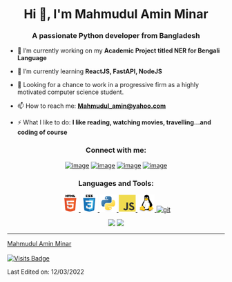 <h1 align="center">Hi 👋, I'm Mahmudul Amin Minar</h1>
<h3 align="center">A passionate Python developer from Bangladesh</h3>

- 🔭 I’m currently working on my **Academic Project titled NER for Bengali Language**

- 🌱 I’m currently learning **ReactJS, FastAPI, NodeJS**

- 👯 Looking for a chance to work in a progressive firm as a highly motivated computer science student.

- 📫 How to reach me: **Mahmudul_amin@yahoo.com**

- ⚡ What I like to do: **I like reading, watching movies, travelling...and coding of course**

<h3 align="center">Connect with me:</h3>
<div align="center">

[![image](https://img.shields.io/badge/LinkedIn-0077B5?style=for-the-badge&logo=linkedin&logoColor=white)](https://www.linkedin.com/in/mahmudul-amin-minar-159b71137/)
[![image](https://img.shields.io/badge/Instagram-E4405F?style=for-the-badge&logo=instagram&logoColor=white)](https://www.instagram.com/mahmudul_minar/?hl=en)
[![image](https://img.shields.io/badge/Twitter-1DA1F2?style=for-the-badge&logo=twitter&logoColor=white)](https://twitter.com/amin_minar)
[![image](https://img.shields.io/badge/Stackoverflow-D14836?style=for-the-badge&logo=stackoverflow&logoColor=white)](https://stackoverflow.com/users/8299679/mahmudul-amin-minar?tab=profile)
  
</div>

<h3 align="center">Languages and Tools:</h3>

<p align="center"> 
  <a href="https://www.w3.org/html/" target="_blank"> 
    <img src="https://raw.githubusercontent.com/devicons/devicon/master/icons/html5/html5-original-wordmark.svg" alt="html5" width="40" height="40"/> 
  </a>
  <a href="https://www.w3schools.com/css/" target="_blank"> 
    <img src="https://raw.githubusercontent.com/devicons/devicon/master/icons/css3/css3-original-wordmark.svg" alt="css3" width="40" height="40"/> 
  </a> 
  <a href="https://www.python.org" target="_blank"> 
    <img src="https://raw.githubusercontent.com/devicons/devicon/master/icons/python/python-original.svg" alt="python" width="40" height="40"/> 
  </a>  
  <a href="https://developer.mozilla.org/en-US/docs/Web/JavaScript" target="_blank"> 
    <img src="https://raw.githubusercontent.com/devicons/devicon/master/icons/javascript/javascript-original.svg" alt="javascript" width="40" height="40"/> 
  </a> 
  <a href="https://www.linux.org/" target="_blank">
    <img src="https://raw.githubusercontent.com/devicons/devicon/master/icons/linux/linux-original.svg" alt="linux" width="40" height="40"/> 
  </a> 
  <a href="https://git-scm.com/" target="_blank"> 
    <img src="https://www.vectorlogo.zone/logos/git-scm/git-scm-icon.svg" alt="git" width="40" height="40"/> 
  </a>
</p>

<p align= "center">
  <img height= "150" src="https://github-readme-stats.vercel.app/api?username=Mahmudul-Amin-Minar&theme=react&show_icons=true&include_all_commits=true" />
  <img height= "150" src="https://github-readme-stats.vercel.app/api/top-langs/?username=Mahmudul-Amin-Minar&theme=react&layout=compact" />
</p>

------

[Mahmudul Amin Minar](https://github.com/Mahmudul-Amin-Minar)
<br>
<br>
[![Visits Badge](https://badges.pufler.dev/visits/braydoncoyer/braydoncoyer)](https://github.com/Mahmudul-Amin-Minar)
<br>

Last Edited on: 12/03/2022

<!--
**Mahmudul-Amin-Minar/Mahmudul-Amin-Minar** is a ✨ _special_ ✨ repository because its `README.md` (this file) appears on your GitHub profile.

Here are some ideas to get you started:

- 🔭 I’m currently working on ...
- 🌱 I’m currently learning ...
- 👯 I’m looking to collaborate on ...
- 🤔 I’m looking for help with ...
- 💬 Ask me about ...
- 📫 How to reach me: ...
- 😄 Pronouns: ...
- ⚡ Fun fact: ...
-->

